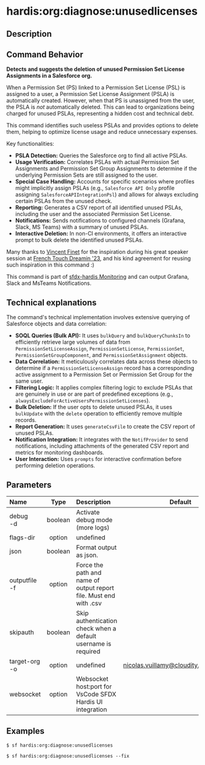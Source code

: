 <!-- This file has been generated with command 'sf hardis:doc:plugin:generate'. Please do not update it manually or it may be overwritten -->
# hardis:org:diagnose:unusedlicenses

## Description


## Command Behavior

**Detects and suggests the deletion of unused Permission Set License Assignments in a Salesforce org.**

When a Permission Set (PS) linked to a Permission Set License (PSL) is assigned to a user, a Permission Set License Assignment (PSLA) is automatically created. However, when that PS is unassigned from the user, the PSLA is *not* automatically deleted. This can lead to organizations being charged for unused PSLAs, representing a hidden cost and technical debt.

This command identifies such useless PSLAs and provides options to delete them, helping to optimize license usage and reduce unnecessary expenses.

Key functionalities:

- **PSLA Detection:** Queries the Salesforce org to find all active PSLAs.
- **Usage Verification:** Correlates PSLAs with actual Permission Set Assignments and Permission Set Group Assignments to determine if the underlying Permission Sets are still assigned to the user.
- **Special Case Handling:** Accounts for specific scenarios where profiles might implicitly assign PSLAs (e.g., `Salesforce API Only` profile assigning `SalesforceAPIIntegrationPsl`) and allows for always excluding certain PSLAs from the unused check.
- **Reporting:** Generates a CSV report of all identified unused PSLAs, including the user and the associated Permission Set License.
- **Notifications:** Sends notifications to configured channels (Grafana, Slack, MS Teams) with a summary of unused PSLAs.
- **Interactive Deletion:** In non-CI environments, it offers an interactive prompt to bulk delete the identified unused PSLAs.

Many thanks to [Vincent Finet](https://www.linkedin.com/in/vincentfinet/) for the inspiration during his great speaker session at [French Touch Dreamin '23](https://frenchtouchdreamin.com/), and his kind agreement for reusing such inspiration in this command :)

This command is part of [sfdx-hardis Monitoring](https://sfdx-hardis.cloudity.com/salesforce-monitoring-unused-licenses/) and can output Grafana, Slack and MsTeams Notifications.

## Technical explanations

The command's technical implementation involves extensive querying of Salesforce objects and data correlation:

- **SOQL Queries (Bulk API):** It uses `bulkQuery` and `bulkQueryChunksIn` to efficiently retrieve large volumes of data from `PermissionSetLicenseAssign`, `PermissionSetLicense`, `PermissionSet`, `PermissionSetGroupComponent`, and `PermissionSetAssignment` objects.
- **Data Correlation:** It meticulously correlates data across these objects to determine if a `PermissionSetLicenseAssign` record has a corresponding active assignment to a Permission Set or Permission Set Group for the same user.
- **Filtering Logic:** It applies complex filtering logic to exclude PSLAs that are genuinely in use or are part of predefined exceptions (e.g., `alwaysExcludeForActiveUsersPermissionSetLicenses`).
- **Bulk Deletion:** If the user opts to delete unused PSLAs, it uses `bulkUpdate` with the `delete` operation to efficiently remove multiple records.
- **Report Generation:** It uses `generateCsvFile` to create the CSV report of unused PSLAs.
- **Notification Integration:** It integrates with the `NotifProvider` to send notifications, including attachments of the generated CSV report and metrics for monitoring dashboards.
- **User Interaction:** Uses `prompts` for interactive confirmation before performing deletion operations.


## Parameters

| Name              |  Type   | Description                                                       |                Default                 | Required | Options |
|:------------------|:-------:|:------------------------------------------------------------------|:--------------------------------------:|:--------:|:-------:|
| debug<br/>-d      | boolean | Activate debug mode (more logs)                                   |                                        |          |         |
| flags-dir         | option  | undefined                                                         |                                        |          |         |
| json              | boolean | Format output as json.                                            |                                        |          |         |
| outputfile<br/>-f | option  | Force the path and name of output report file. Must end with .csv |                                        |          |         |
| skipauth          | boolean | Skip authentication check when a default username is required     |                                        |          |         |
| target-org<br/>-o | option  | undefined                                                         | nicolas.vuillamy@cloudity.com.playnico |          |         |
| websocket         | option  | Websocket host:port for VsCode SFDX Hardis UI integration         |                                        |          |         |

## Examples

```shell
$ sf hardis:org:diagnose:unusedlicenses
```

```shell
$ sf hardis:org:diagnose:unusedlicenses --fix
```


